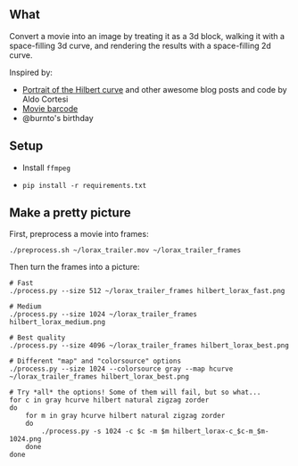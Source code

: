 What
----

Convert a movie into an image by treating it as a 3d block, walking it with a space-filling 3d curve, and rendering the results with a space-filling 2d curve.

Inspired by:

  * [Portrait of the Hilbert curve](http://corte.si/posts/code/hilbert/portrait/index.html) and other awesome blog posts and code by Aldo Cortesi
  * [Movie barcode](http://moviebarcode.tumblr.com/)
  * @burnto's birthday

Setup
-----

* Install `ffmpeg`

* `pip install -r requirements.txt`

Make a pretty picture
---------------------

First, preprocess a movie into frames:

    ./preprocess.sh ~/lorax_trailer.mov ~/lorax_trailer_frames

Then turn the frames into a picture:

    # Fast
    ./process.py --size 512 ~/lorax_trailer_frames hilbert_lorax_fast.png

    # Medium
    ./process.py --size 1024 ~/lorax_trailer_frames hilbert_lorax_medium.png

    # Best quality
    ./process.py --size 4096 ~/lorax_trailer_frames hilbert_lorax_best.png

    # Different "map" and "colorsource" options
    ./process.py --size 1024 --colorsource gray --map hcurve ~/lorax_trailer_frames hilbert_lorax_best.png

    # Try *all* the options! Some of them will fail, but so what...
    for c in gray hcurve hilbert natural zigzag zorder
    do
        for m in gray hcurve hilbert natural zigzag zorder
        do
            ./process.py -s 1024 -c $c -m $m hilbert_lorax-c_$c-m_$m-1024.png
        done
    done

